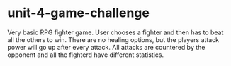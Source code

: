 # unit-4-game-challenge
 
 Very basic RPG fighter game. User chooses a fighter and then has to beat all the others to win. There are no healing options, but the players attack power will go up after every attack. All attacks are countered by the opponent and all the fighterd have different statistics. 
